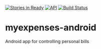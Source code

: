 [![Stories in Ready](https://badge.waffle.io/jonathanrz/myexpenses-android.svg?label=ready&title=Ready)](http://waffle.io/jonathanrz/myexpenses-android)
[![API](https://img.shields.io/badge/API-19%2B-orange.svg?style=flat)](https://android-arsenal.com/api?level=19)
[![Build Status](https://snap-ci.com/jonathanrz/myexpenses-android/branch/master/build_image)](https://snap-ci.com/jonathanrz/myexpenses-android/branch/master)

# myexpenses-android

Android app for controlling personal bills